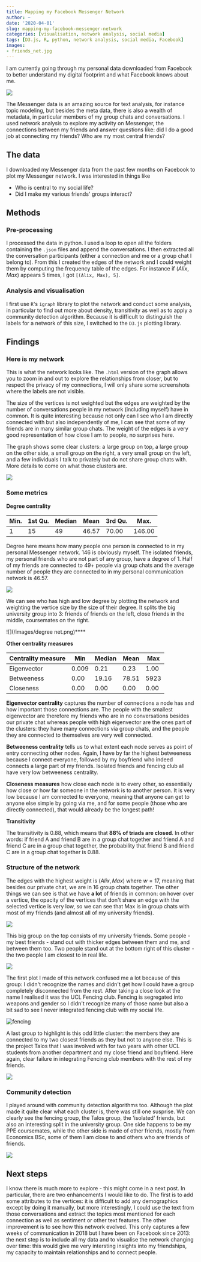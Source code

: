 ```yaml
---
title: Mapping my Facebook Messenger Network
author: ~
date: '2020-04-01'
slug: mapping-my-facebook-messenger-network
categories: [visualisation, network analysis, social media]
tags: [D3.js, R, python, network analysis, social media, Facebook]
images:
- friends_net.jpg
---
```


I am currently going through my personal data downloaded from Facebook to better understand my digital footprint and what Facebook knows about me. 

![](/images/friends_net.png)

The Messenger data is an amazing source for text analysis, for instance topic modeling, but besides the meta data, there is also a wealth of metadata, in particular members of my group chats and conversations. I used network analysis to explore my activity on Messenger, the connections between my friends and answer questions like: did I do a good job at connecting my friends? Who are my most central friends? 


## The data

I downloaded my Messenger data from the past few months on Facebook to plot my Messenger network. I was interested in things like

* Who is central to my social life?
* Did I make my various friends' groups interact?



## Methods

### Pre-processing

I processed the data in python. I used a loop to open all the folders containing the `.json` files and append the conversations. I then extracted all the conversation participants (either a connection and me or a group chat I belong to). From this I created the edges of the network and I could weight them by computing the frequency table of the edges. For instance if $(Alix, Max)$ appears 5 times, I got `[(Alix, Max), 5]`.



### Analysis and visualisation

I first use `R`'s `igraph` library to plot the network and conduct some analysis, in particular to find out more about density, transitivity as well as to apply a community detection algorithm. Because it is difficult to distinguish the labels for a network of this size, I switched to the `D3.js` plotting library. 



## Findings

### Here is my network

This is what the network looks like. The `.html` version of the graph allows you to zoom in and out to explore the relationships from closer, but to respect the privacy of my connections, I will only share some screenshots where the labels are not visible. 

The size of the vertices is not weighted but the edges are weighted by the number of conversations people in my network (including myself) have in common. It is quite interesting because not only can I see who I am directly connected with but also independently of me, I can see that some of my friends are in many similar group chats. The weight of the edges is a very good representation of how close I am to people, no surprises here.

The graph shows some clear clusters: a large group on top, a large group on the other side, a small group on the right, a very small group on the left, and a few individuals I talk to privately but do not share group chats with. More details to come on what those clusters are. 

![](/images/capture1.png)



### Some metrics

**Degree centrality**

| Min. | 1st Qu. | Median | Mean  | 3rd Qu. | Max.   |
| ---- | ------- | ------ | ----- | ------- | ------ |
| 1    | 15      | 49     | 46.57 | 70.00   | 146.00 |

Degree here means how many people one person is connected to in my personal Messenger network. 146 is obviously myself. The isolated friends, my personal friends who are not part of any group, have a degree of 1. Half of my friends are connected to 49+ people via group chats and the average number of people they are connected to in my personal communication network is 46.57.

![](/images/hist.png)

We can see who has high and low degree by plotting the network and weighting the vertice size by the size of their degree. It splits the big university group into 3: friends of friends on the left, close friends in the middle, coursemates on the right. 

![](/images/degree net.png)****

**Other centrality measures**

| Centrality measure | Min   | Median | Mean  | Max  |
| ------------------ | ----- | ------ | ----- | ---- |
| Eigenvector        | 0.009 | 0.21   | 0.23  | 1.00 |
| Betweeness         | 0.00  | 19.16  | 78.51 | 5923 |
| Closeness          | 0.00  | 0.00   | 0.00  | 0.00 |

**Eigenvector centrality** captures the number of connections a node has and how important those connections are. The people with the smallest eigenvector are therefore my friends who are in no conversations besides our private chat whereas people with high eigenvector are the ones part of the clusters: they have many connections via group chats, and the people they are connected to themselves are  very well connected. 

**Betweeness centrality** tells us to what extent each node serves as point of entry connecting other nodes. Again, I have by far the highest betweeness because I connect everyone, followed by my boyfriend who indeed connects a large part of my friends. Isolated friends and fencing club all have very low betweeness centrality.

**Closeness measures** how close each node is to every other, so essentially how close or how far someone in the network is to another person. It is very low because I am connected to everyone, meaning that anyone can get to anyone else simple by going via me, and for some people (those who are directly connected), that would already be the longest path!



**Transitivity**

The transitivity is 0.88, which means that **88% of triads are closed**. In other words: if friend A and friend B are in a group chat together and friend A and friend C are in a group chat together, the probability that friend B and friend C are in a group chat together is 0.88. 



### Structure of the network

The edges with the highest weight is $(Alix, Max)$ where $w = 17$, meaning that besides our private chat, we are in 16 group chats together. The other things we can see is that we have **a lot** of friends in common: on hover over a vertice, the opacity of the vertices that don't share an edge with the selected vertice is very low, so we can see that Max is in group chats with most of my friends (and almost all of my university friends).

![](/images/max.png)



This big group on the top consists of my university friends. Some people - my best friends - stand out with thicker edges between them and me, and between them too. Two people stand out at the bottom right of this cluster - the two people I am closest to in real life. 

![](/images/ppe.png)



The first plot I made of this network confused me a lot because of this group: I didn't recognize the names and didn't get how I could have a group completely disconnected from the rest. After taking a close look at the name I realised it was the UCL Fencing club. Fencing is segregated into weapons and gender so I didn't recognize many of those name but also a bit sad to see I never integrated fencing club with my social life. 

![fencing](/images/fencing.jpeg)



A last group to highlight is this odd little cluster: the members they are connected to my two closest friends as they but not to anyone else. This is the project Talos that I was involved with for two years with other UCL students from another department and my close friend and boyfriend. Here again, clear failure in integrating Fencing club members with the rest of my friends.

![](/images/talos.png)



### Community detection

I played around with community detection algorithms too. Although the plot made it quite clear what each cluster is, there was still one susprise. We can clearly see the fencing group, the Talos group, the 'isolated' friends, but also an interesting split in the university group. One side happens to be my PPE coursemates, while the other side is made of other friends, mostly from Economics BSc, some of them I am close to and others who are friends of friends.

![](/images/community.png)

## Next steps

I know there is much more to explore - this might come in a next post. In particular, there are two enhancements I would like to do. The first is to add some attributes to the vertices: it is difficult to add any demographics except by doing it manually, but more interestingly, I could use the text from those conversations and extract the topics most mentioned for each connection as well as sentiment or other text features. The other improvement is to see how this network evolved. This only captures a few weeks of communication in 2018 but I have been on Facebook since 2013: the next step is to include all my data and to visualise the network changing over time: this would give me very intersting insights into my friendships, my capacity to maintain relationships and to connect people. 
